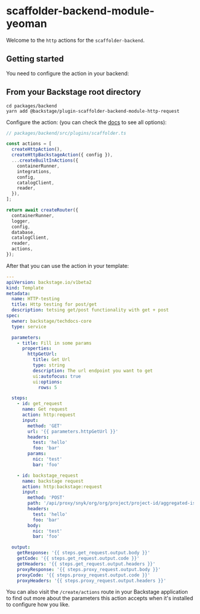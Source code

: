 # scaffolder-backend-module-yeoman

Welcome to the `http` actions for the `scaffolder-backend`.

## Getting started

You need to configure the action in your backend:

## From your Backstage root directory

```
cd packages/backend
yarn add @backstage/plugin-scaffolder-backend-module-http-request
```

Configure the action:
(you can check the [docs](https://backstage.io/docs/features/software-templates/writing-custom-actions#registering-custom-actions) to see all options):

```typescript
// packages/backend/src/plugins/scaffolder.ts

const actions = [
  createHttpAction(),
  createHttpBackstageAction({ config }),
  ...createBuiltInActions({
    containerRunner,
    integrations,
    config,
    catalogClient,
    reader,
  }),
];

return await createRouter({
  containerRunner,
  logger,
  config,
  database,
  catalogClient,
  reader,
  actions,
});
```

After that you can use the action in your template:

```yaml
---
apiVersion: backstage.io/v1beta2
kind: Template
metadata:
  name: HTTP-testing
  title: Http testing for post/get
  description: tetsing get/post functionality with get + post
spec:
  owner: backstage/techdocs-core
  type: service

  parameters:
    - title: Fill in some params
      properties:
        httpGetUrl:
          title: Get Url
          type: string
          description: The url endpoint you want to get
          ui:autofocus: true
          ui:options:
            rows: 5

  steps:
    - id: get_request
      name: Get request
      action: http:request
      input:
        method: 'GET'
        url: '{{ parameters.httpGetUrl }}'
        headers:
          test: 'hello'
          foo: 'bar'
        params:
          nic: 'test'
          bar: 'foo'

    - id: backstage_request
      name: backstage request
      action: http:backstage:request
      input:
        method: 'POST'
        path: '/api/proxy/snyk/org/org/project/project-id/aggregated-issues'
        headers:
          test: 'hello'
          foo: 'bar'
        body:
          nic: 'test'
          bar: 'foo'

  output:
    getResponse: '{{ steps.get_request.output.body }}'
    getCode: '{{ steps.get_request.output.code }}'
    getHeaders: '{{ steps.get_request.output.headers }}'
    proxyResponse: '{{ steps.proxy_request.output.body }}'
    proxyCode: '{{ steps.proxy_request.output.code }}'
    proxyHeaders: '{{ steps.proxy_request.output.headers }}'
```

You can also visit the `/create/actions` route in your Backstage application to find out more about the parameters this action accepts when it's installed to configure how you like.
